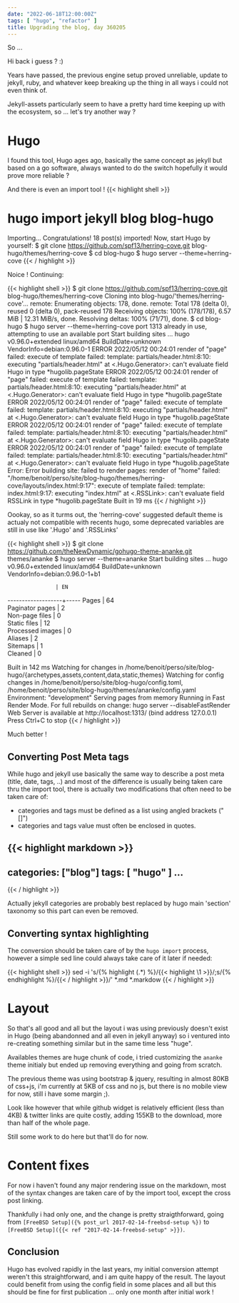 ```yaml
---
date: "2022-06-18T12:00:00Z"
tags: [ "hugo", "refactor" ]
title: Upgrading the blog, day 360205
---
```


So ...

Hi back i guess ? :)


Years have passed, the previous engine setup proved unreliable, update to jekyll, ruby, and whatever keep breaking up the thing in all ways i could not even think of.

Jekyll-assets particularly seem to have a pretty hard time keeping up with the ecosystem, so ... let's try another way ?

# Hugo #

I found this tool, Hugo ages ago, basically the same concept as jekyll but based on a go software, always wanted to do the switch hopefully it would prove more reliable ?

And there is even an import tool !
{{< highlight shell >}}
# hugo import jekyll blog blog-hugo
Importing...
Congratulations! 18 post(s) imported!
Now, start Hugo by yourself:
$ git clone https://github.com/spf13/herring-cove.git blog-hugo/themes/herring-cove
$ cd blog-hugo
$ hugo server --theme=herring-cove
{{< / highlight >}}

Noice !
Continuing:

{{< highlight shell >}}
$ git clone https://github.com/spf13/herring-cove.git blog-hugo/themes/herring-cove
Cloning into blog-hugo/'themes/herring-cove'...
remote: Enumerating objects: 178, done.
remote: Total 178 (delta 0), reused 0 (delta 0), pack-reused 178
Receiving objects: 100% (178/178), 6.57 MiB | 12.31 MiB/s, done.
Resolving deltas: 100% (71/71), done.
$ cd blog-hugo 
$ hugo server --theme=herring-cove
port 1313 already in use, attempting to use an available port
Start building sites … 
hugo v0.96.0+extended linux/amd64 BuildDate=unknown VendorInfo=debian:0.96.0-1
ERROR 2022/05/12 00:24:01 render of "page" failed: execute of template failed: template: partials/header.html:8:10: executing "partials/header.html" at <.Hugo.Generator>: can't evaluate field Hugo in type *hugolib.pageState
ERROR 2022/05/12 00:24:01 render of "page" failed: execute of template failed: template: partials/header.html:8:10: executing "partials/header.html" at <.Hugo.Generator>: can't evaluate field Hugo in type *hugolib.pageState
ERROR 2022/05/12 00:24:01 render of "page" failed: execute of template failed: template: partials/header.html:8:10: executing "partials/header.html" at <.Hugo.Generator>: can't evaluate field Hugo in type *hugolib.pageState
ERROR 2022/05/12 00:24:01 render of "page" failed: execute of template failed: template: partials/header.html:8:10: executing "partials/header.html" at <.Hugo.Generator>: can't evaluate field Hugo in type *hugolib.pageState
ERROR 2022/05/12 00:24:01 render of "page" failed: execute of template failed: template: partials/header.html:8:10: executing "partials/header.html" at <.Hugo.Generator>: can't evaluate field Hugo in type *hugolib.pageState
Error: Error building site: failed to render pages: render of "home" failed: "/home/benoit/perso/site/blog-hugo/themes/herring-cove/layouts/index.html:9:17": execute of template failed: template: index.html:9:17: executing "index.html" at <.RSSLink>: can't evaluate field RSSLink in type *hugolib.pageState
Built in 19 ms
{{< / highlight >}}

Oookay, so as it turms out, the 'herring-cove' suggested default theme is actualy not compatible with recents hugo, some deprecated variables are still in use like '.Hugo' and '.RSSLinks'

{{< highlight shell >}}
$ git clone https://github.com/theNewDynamic/gohugo-theme-ananke.git themes/ananke
$ hugo server --theme=ananke
Start building sites … 
hugo v0.96.0+extended linux/amd64 BuildDate=unknown VendorInfo=debian:0.96.0-1+b1

                   | EN  
-------------------+-----
  Pages            | 64  
  Paginator pages  |  2  
  Non-page files   |  0  
  Static files     | 12  
  Processed images |  0  
  Aliases          |  2  
  Sitemaps         |  1  
  Cleaned          |  0  

Built in 142 ms
Watching for changes in /home/benoit/perso/site/blog-hugo/{archetypes,assets,content,data,static,themes}
Watching for config changes in /home/benoit/perso/site/blog-hugo/config.toml, /home/benoit/perso/site/blog-hugo/themes/ananke/config.yaml
Environment: "development"
Serving pages from memory
Running in Fast Render Mode. For full rebuilds on change: hugo server --disableFastRender
Web Server is available at http://localhost:1313/ (bind address 127.0.0.1)
Press Ctrl+C to stop
{{< / highlight >}}

Much better !

## Converting Post Meta tags

While hugo and jekyll use basically the same way to describe a post meta (title, date, tags, ..) and most of the difference is usually being taken care thru the import tool, there is actually two modifications that often need to be taken care of:
 * categories and tags must be defined as a list using angled brackets ("[]")
 * categories and tags value must often be enclosed in quotes.
 
{{< highlight markdown >}}
---
categories: ["blog"]
tags: [ "hugo" ] 
...
---
{{< / highlight >}}

Actually jekyll categories are probably best replaced by hugo main 'section' taxonomy so this part can even be removed.

## Converting syntax highlighting

The conversion should be taken care of by the ```hugo import``` process, however a simple sed line could always take care of it later if needed:

{{< highlight shell >}}
sed -i 's/{% highlight \(.*\) %}/\{\{< highlight \1 >}}/;s/{% endhighlight %}/\{\{< \/ highlight >}}/' *.md *.markdow
{{< / highlight >}}

# Layout

So that's all good and all but the layout i was using previously doesn't exist in Hugo (being abandonned and all even in jekyll anyway) so i ventured into re-creating something similar but in the same time less "huge".

Availables themes are huge chunk of code, i tried customizing the `ananke` theme initialy but ended up removing everything and going from scratch.

The previous theme was using bootstrap & jquery, resulting in almost 80KB of css+js, i'm currently at 5KB of css and no js, but there is no mobile view for now, still i have some margin ;).

Look like however that while github widget is relatively efficient (less than 4KB) & twitter links are quite costly, adding 155KB to the download, more than half of the whole page.

Still some work to do here but that'll do for now.

# Content fixes 

For now i haven't found any major rendering issue on the markdown, most of the syntax changes are taken care of by the import tool, except the cross post linking.

Thankfully i had only one, and the change is pretty straigthforward, going from `[FreeBSD Setup]({% post_url 2017-02-14-freebsd-setup %})` to `[FreeBSD Setup]({{< ref "2017-02-14-freebsd-setup" >}})`.

## Conclusion

Hugo has evolved rapidly in the last years, my initial conversion attempt weren't this straightforward, and i am quite happy of the result. The layout could benefit from using the config field in some places and all but this should be fine for first publication ... only one month after initial work !
